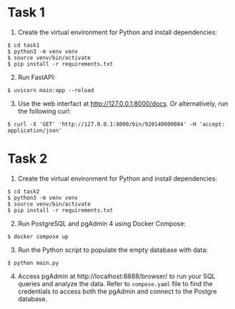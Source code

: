 # Task 1
1. Create the virtual environment for Python and install dependencies:
```shell
$ cd task1
$ python3 -m venv venv
$ source venv/bin/activate
$ pip install -r requirements.txt
```

2. Run FastAPI:
```shell
$ uvicorn main:app --reload
```

3. Use the web interfact at http://127.0.0.1:8000/docs. Or alternatively, run the following curl:
```shell
$ curl -X 'GET' 'http://127.0.0.1:8000/bin/920140000084' -H 'accept: application/json'
```

# Task 2
1. Create the virtual environment for Python and install dependencies:
```shell
$ cd task2
$ python3 -m venv venv
$ source venv/bin/activate
$ pip install -r requirements.txt
```

2. Run PostgreSQL and pgAdmin 4 using Docker Compose:
```shell
$ docker compose up
```

3. Run the Python script to populate the empty database with data:
```shell
$ python main.py
```

4. Access pgAdmin at http://localhost:8888/browser/ to run your SQL queries and analyze the data. Refer to `compose.yaml` file to find the credentials to access both the pgAdmin and connect to the Postgre database.